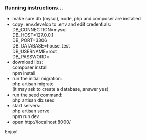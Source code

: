 ### Running instructions...

- make sure db (mysql), node, php and composer are installed  
- copy .env.develop to .env and edit credentials:  
  DB_CONNECTION=mysql  
  DB_HOST=127.0.0.1  
  DB_PORT=3306  
  DB_DATABASE=house_test  
  DB_USERNAME=root  
  DB_PASSWORD=  
- download libs:  
  composer install  
  npm install  
- run the initial migration:  
  php artisan migrate  
  (it may ask to create a database, answer yes)  
- run the seed command:  
  php artisan db:seed  
- start servers:  
  php artisan serve  
  npm run dev  
- open http://localhost:8000/  

Enjoy!
